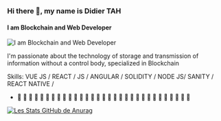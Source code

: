 

### Hi there 👋, my name is Didier TAH
#### I am Blockchain and Web Developer
![I am Blockchain and Web Developer](https://www.linkedin.com/in/bi-tah-didier-tah-580555b8/overlay/background-image/)

 I'm passionate about the technology of storage and transmission of information without a control body, specialized in Blockchain

Skills: VUE JS / REACT / JS / ANGULAR  / SOLIDITY /  NODE JS/ SANITY / REACT NATIVE / 

- 🔭 🔭 🔭 🔭 🔭 🔭 🔭 🔭 🔭 🔭 🔭 🔭 🔭 🔭 🔭 🔭 🔭 🔭 🔭 🔭 🔭 🔭 🔭 🔭 🔭 🔭 🔭 🔭 🔭 🔭 🔭 








[![Les Stats GitHub de Anurag](https://github-readme-stats.vercel.app/api?username=MrsRobbot)](https://github.com/anuraghazra/github-readme-stats)

